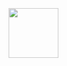 <div id="header" align="center">
  <img src="[https://media.giphy.com/media/M9gbBd9nbDrOTu1Mqx/giphy.gif](https://media.giphy.com/media/VGcVZyreAU2UewDI81/giphy.gif?cid=ecf05e47aknj222nge6cxuv2y4a08cct01ecg1341m10mw31&ep=v1_stickers_related&rid=giphy.gif&ct=s)" width="100"/>
</div>
